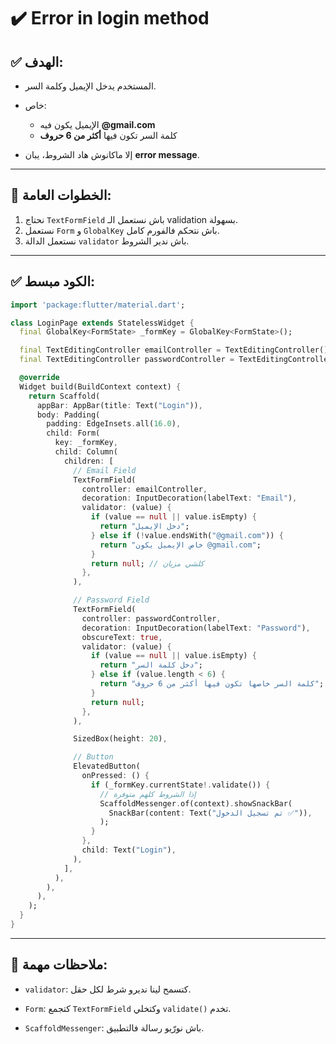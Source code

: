 # ✔️ **Error in login method**

## ✅ الهدف:

* المستخدم يدخل الإيميل وكلمة السر.
* خاص:

  * الإيميل يكون فيه **@gmail.com**
  * كلمة السر تكون فيها **أكثر من 6 حروف**
* إلا ماكانوش هاد الشروط، يبان **error message**.

---

## 🎯 الخطوات العامة:

1. نحتاج `TextFormField` باش نستعمل الـ validation بسهولة.
2. نستعمل `Form` و `GlobalKey` باش نتحكم فالفورم كامل.
3. نستعمل الدالة `validator` باش ندير الشروط.

---

## ✅ الكود مبسط:

```dart
import 'package:flutter/material.dart';

class LoginPage extends StatelessWidget {
  final GlobalKey<FormState> _formKey = GlobalKey<FormState>();

  final TextEditingController emailController = TextEditingController();
  final TextEditingController passwordController = TextEditingController();

  @override
  Widget build(BuildContext context) {
    return Scaffold(
      appBar: AppBar(title: Text("Login")),
      body: Padding(
        padding: EdgeInsets.all(16.0),
        child: Form(
          key: _formKey,
          child: Column(
            children: [
              // Email Field
              TextFormField(
                controller: emailController,
                decoration: InputDecoration(labelText: "Email"),
                validator: (value) {
                  if (value == null || value.isEmpty) {
                    return "دخل الإيميل";
                  } else if (!value.endsWith("@gmail.com")) {
                    return "خاص الإيميل يكون @gmail.com";
                  }
                  return null; // كلشي مزيان
                },
              ),

              // Password Field
              TextFormField(
                controller: passwordController,
                decoration: InputDecoration(labelText: "Password"),
                obscureText: true,
                validator: (value) {
                  if (value == null || value.isEmpty) {
                    return "دخل كلمة السر";
                  } else if (value.length < 6) {
                    return "كلمة السر خاصها تكون فيها أكثر من 6 حروف";
                  }
                  return null;
                },
              ),

              SizedBox(height: 20),

              // Button
              ElevatedButton(
                onPressed: () {
                  if (_formKey.currentState!.validate()) {
                    // إذا الشروط كلهم متوفرة
                    ScaffoldMessenger.of(context).showSnackBar(
                      SnackBar(content: Text("تم تسجيل الدخول ✅")),
                    );
                  }
                },
                child: Text("Login"),
              ),
            ],
          ),
        ),
      ),
    );
  }
}
```

---

## 📌 ملاحظات مهمة:

*  `validator`: كتسمح لينا نديرو شرط لكل حقل.

*  `Form`: كتجمع `TextFormField` وكتخلي `validate()` تخدم.

*  `ScaffoldMessenger`: باش نورّيو رسالة فالتطبيق.


